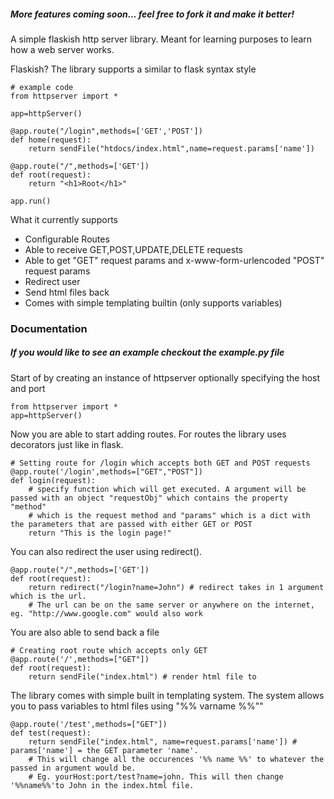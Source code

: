##### More features coming soon... feel free to fork it and make it better!
A simple flaskish http server library. Meant for learning purposes to learn how a web server works.

Flaskish?
The library supports a similar to flask syntax style
```
# example code
from httpserver import *

app=httpServer()

@app.route("/login",methods=['GET','POST'])
def home(request):
    return sendFile("htdocs/index.html",name=request.params['name'])

@app.route("/",methods=['GET'])
def root(request):
    return "<h1>Root</h1>"

app.run()
```

What it currently supports
- Configurable Routes
- Able to receive GET,POST,UPDATE,DELETE requests
- Able to get "GET" request params and x-www-form-urlencoded "POST" request params 
- Redirect user
- Send html files back
- Comes with simple templating builtin (only supports variables)



### Documentation
##### If you would like to see an example checkout the example.py file 

Start of by creating an instance of httpserver optionally specifying the host and port
``` 
from httpserver import *
app=httpServer()
```
Now you are able to start adding routes. For routes the library uses decorators just like in flask.
```
# Setting route for /login which accepts both GET and POST requests
@app.route('/login',methods=["GET","POST"])
def login(request):
    # specify function which will get executed. A argument will be passed with an object "requestObj" which contains the property "method" 
    # which is the request method and "params" which is a dict with the parameters that are passed with either GET or POST
    return "This is the login page!"

```
You can also redirect the user using redirect().
```
@app.route("/",methods=['GET'])
def root(request):
    return redirect("/login?name=John") # redirect takes in 1 argument which is the url. 
    # The url can be on the same server or anywhere on the internet, eg. "http://www.google.com" would also work
```


You are also able to send back a file 
```
# Creating root route which accepts only GET
@app.route('/',methods=["GET"])
def root(request):
    return sendFile("index.html") # render html file to 
```
The library comes with simple built in templating system. The system allows you to pass variables to html files using "%% varname %%""
```
@app.route('/test',methods=["GET"])
def test(request):
    return sendFile("index.html", name=request.params['name']) # params['name'] = the GET parameter 'name'. 
    # This will change all the occurences '%% name %%' to whatever the passed in argument would be. 
    # Eg. yourHost:port/test?name=john. This will then change '%%name%%'to John in the index.html file.
```



